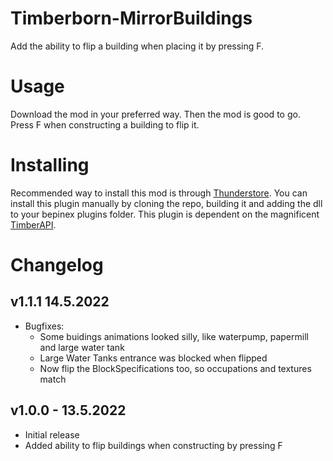 # Timberborn-MirrorBuildings
Add the ability to flip a building when placing it by pressing F. 

# Usage
Download the mod in your preferred way. Then the mod is good to go. Press F when constructing a building to flip it.

# Installing
Recommended way to install this mod is through [Thunderstore](https://timberborn.thunderstore.io/). You can install this plugin manually by cloning the repo, building it
and adding the dll to your bepinex plugins folder. This plugin is dependent on the magnificent [TimberAPI](https://github.com/Timberborn-Modding-Central/TimberAPI).

# Changelog
## v1.1.1 14.5.2022
- Bugfixes:
	- Some buidings animations looked silly, like waterpump, papermill and large water tank
	- Large Water Tanks entrance was blocked when flipped
	- Now flip the BlockSpecifications too, so occupations and textures match

## v1.0.0 - 13.5.2022
- Initial release
- Added ability to flip buildings when constructing by pressing F